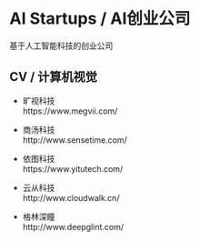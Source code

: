 # AI Startups / AI创业公司

基于人工智能科技的创业公司

## CV / 计算机视觉

<ul>
<li><p>
旷视科技<br>
https://www.megvii.com/
</li></p>

<li><p>
商汤科技<br>
http://www.sensetime.com/
</li></p>

<li><p>
依图科技<br>
https://www.yitutech.com/
</li></p>

<li><p>
云从科技<br>
http://www.cloudwalk.cn/
</li></p>

<li><p>
格林深瞳<br>
http://www.deepglint.com/
</li></p>



</ul>
